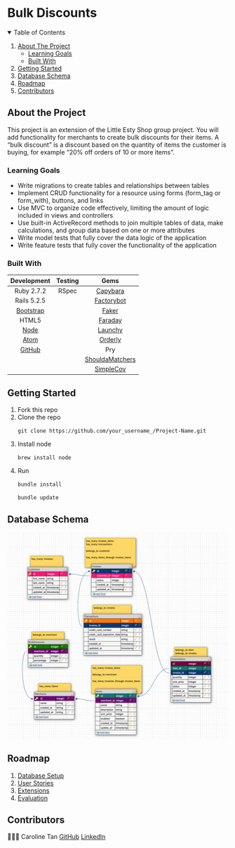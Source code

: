 # Bulk Discounts

<!-- TABLE OF CONTENTS -->
<details open="open">
  <summary>Table of Contents</summary>
  <ol>
    <li>
      <a href="#about-the-project">About The Project</a>
      <ul>
        <li><a href="#learning-goals">Learning Goals</a></li>
        <li><a href="#built-with">Built With</a></li>
      </ul>
    </li>
    <li>
      <a href="#getting-started">Getting Started</a>
    </li>
    <li><a href="#database-schema">Database Schema</a></li>
    <li><a href="#roadmap">Roadmap</a></li>
    <li><a href="#contributors">Contributors</a></li>
  </ol>
</details>



## About the Project

This project is an extension of the Little Esty Shop group project. You will add functionality for merchants to create bulk discounts for their items. A “bulk discount” is a discount based on the quantity of items the customer is buying, for example “20% off orders of 10 or more items”.


### Learning Goals

* Write migrations to create tables and relationships between tables
* Implement CRUD functionality for a resource using forms (form_tag or form_with), buttons, and links
* Use MVC to organize code effectively, limiting the amount of logic included in views and controllers
* Use built-in ActiveRecord methods to join multiple tables of data, make calculations, and group data based on one or more attributes
* Write model tests that fully cover the data logic of the application
* Write feature tests that fully cover the functionality of the application


### Built With

| Development                                                   | Testing       | Gems                                                              |
|   :----:                                                      |    :----:     |    :----:                                                         |
| Ruby 2.7.2                                                    | RSpec         | [Capybara](https://github.com/teamcapybara/capybara)              |
| Rails 5.2.5                                                   |               | [Factorybot](https://github.com/thoughtbot/factory_bot)           |
| [Bootstrap](https://getbootstrap.com)                         |               | [Faker](https://github.com/faker-ruby/faker)                      |
| HTML5                                                         |               | [Faraday](https://lostisland.github.io/faraday/)                  |
| [Node](https://nodejs.org/en/download/package-manager/#macos) |               | [Launchy](https://github.com/copiousfreetime/launchy)             |
| [Atom](https://atom.io/)                                      |               | [Orderly](https://github.com/jmondo/orderly)                      |
| [GitHub](https://github.com/)                                 |               | Pry                                                               |
|                                                               |               | [ShouldaMatchers](https://github.com/thoughtbot/shoulda-matchers) |
|                                                               |               | [SimpleCov](https://github.com/simplecov-ruby/simplecov)          |


## Getting Started

1. Fork this repo
2. Clone the repo
   ```
   git clone https://github.com/your_username_/Project-Name.git
   ```
3. Install node
   ```
   brew install node
   ```
4. Run
   ```
   bundle install
   ```
   ```
   bundle update
   ```


<!-- USAGE EXAMPLES -->
## Database Schema

![database-schema](./app/assets/images/bulk_discount_schema.png)

<!-- ROADMAP -->
## Roadmap

1. [Database Setup](./doc/bulk_discounts_examples.md)
1. [User Stories](./doc/bulk_discounts_user_stories.md)
1. [Extensions](./doc/bulk_discounts_extensions.md)
1. [Evaluation](./doc/bulk_discounts_evaluation.md)


<!-- CONTRIBUTING -->
## Contributors

👩🏻‍💻 Caroline Tan
[GitHub](https://github.com/carolinectan)
[LinkedIn](https://www.linkedin.com/in/carolinectan/)
